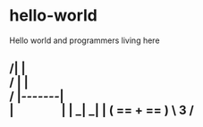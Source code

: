 # hello-world

Hello world and programmers living here

  /|         |\
 / |         | \
/  |_-------_|  \
| ```       ``` |
| _|        _|  |
(  == + ==      )
 \    3        /
  ------------




